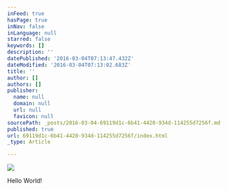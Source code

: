 ```yaml
---
inFeed: true
hasPage: true
inNav: false
inLanguage: null
starred: false
keywords: []
description: ''
datePublished: '2016-03-04T07:13:47.432Z'
dateModified: '2016-03-04T07:13:02.683Z'
title: ''
author: []
authors: []
publisher:
  name: null
  domain: null
  url: null
  favicon: null
sourcePath: _posts/2016-03-04-69119d1c-6b41-4420-934d-114255d7256f.md
published: true
url: 69119d1c-6b41-4420-934d-114255d7256f/index.html
_type: Article

---
```

![](https://the-grid-user-content.s3-us-west-2.amazonaws.com/506ec7d9-667a-496d-8edd-c091c1c9b242.jpg)

Hello World!